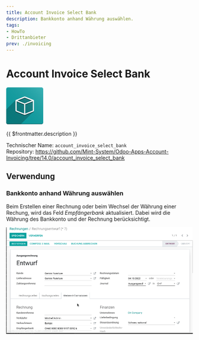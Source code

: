 ```yaml
---
title: Account Invoice Select Bank
description: Bankkonto anhand Währung auswählen.
tags:
- HowTo
- Drittanbieter
prev: ./invoicing
---
```

# Account Invoice Select Bank

![icon_oms_box](assets/icon_oms_box.png)

{{ $frontmatter.description }}

Technischer Name: `account_invoice_select_bank`\
Repository: <https://github.com/Mint-System/Odoo-Apps-Account-Invoicing/tree/14.0/account_invoice_select_bank>

## Verwendung

### Bankkonto anhand Währung auswählen

Beim Erstellen einer Rechnung oder beim Wechsel der Währung einer Rechung, wird das Feld *Empfängerbank* aktualisiert. Dabei wird die Währung des Bankkonto und der Rechnung berücksichtigt.

![Account Invoice Select Bank](assets/Account%20Invoice%20Select%20Bank.gif)